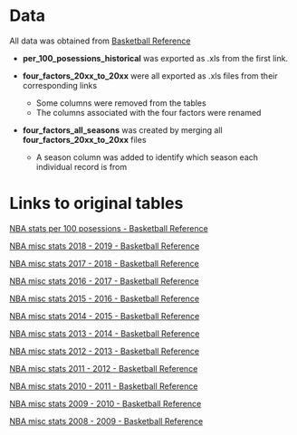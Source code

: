 # Data
All data was obtained from [Basketball Reference](https://www.basketball-reference.com)<br>

* **per_100_posessions_historical** was exported as .xls from the first link. <br>

* **four_factors_20xx_to_20xx** were all exported as .xls files from their corresponding links <br>
  * Some columns were removed from the tables 
  * The columns associated with the four factors were renamed

* **four_factors_all_seasons** was created by merging all **four_factors_20xx_to_20xx** files
  * A season column was added to identify which season each individual record is from



# Links to original tables
[NBA stats per 100 posessions - Basketball Reference](https://www.basketball-reference.com/leagues/NBA_stats_per_poss.html#stats::none)<br>

[NBA misc stats 2018 - 2019 - Basketball Reference](https://www.basketball-reference.com/leagues/NBA_2019.html#misc_stats::none)<br>

[NBA misc stats 2017 - 2018 - Basketball Reference](https://www.basketball-reference.com/leagues/NBA_2018.html#misc_stats::none)<br>

[NBA misc stats 2016 - 2017 - Basketball Reference](https://www.basketball-reference.com/leagues/NBA_2017.html#misc_stats::none)<br>

[NBA misc stats 2015 - 2016 - Basketball Reference](https://www.basketball-reference.com/leagues/NBA_2016.html#misc_stats::none)<br>

[NBA misc stats 2014 - 2015 - Basketball Reference](https://www.basketball-reference.com/leagues/NBA_2015.html#misc_stats::none)<br>

[NBA misc stats 2013 - 2014 - Basketball Reference](https://www.basketball-reference.com/leagues/NBA_2014.html#misc_stats::none)<br>

[NBA misc stats 2012 - 2013 - Basketball Reference](https://www.basketball-reference.com/leagues/NBA_2013.html#misc_stats::none)<br>

[NBA misc stats 2011 - 2012 - Basketball Reference](https://www.basketball-reference.com/leagues/NBA_2012.html#misc_stats::none)<br>

[NBA misc stats 2010 - 2011 - Basketball Reference](https://www.basketball-reference.com/leagues/NBA_2011.html#misc_stats::none)<br>

[NBA misc stats 2009 - 2010 - Basketball Reference](https://www.basketball-reference.com/leagues/NBA_2010.html#misc_stats::none)<br>

[NBA misc stats 2008 - 2009 - Basketball Reference](https://www.basketball-reference.com/leagues/NBA_2009.html#misc_stats::none)<br>


